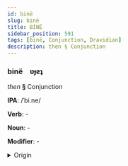 ```yaml
---
id: binë
slug: binë
title: BİNË
sidebar_position: 591
tags: [binë, Conjunction, Dravidian]
description: then § Conjunction
---
```


### binë&emsp;<span kind="abugida">ʋɟƨʇ</span>

*then* **§** Conjunction

**IPA**: /ˈbi.ne/

**Verb**: -

**Noun**: -

**Modifier**: -

<details>
    <summary>Origin</summary>
    Malayalam പിന്നെ pinne /pin̪n̪e/<br/>
    <em>Dravidian Language Family</em>
</details>